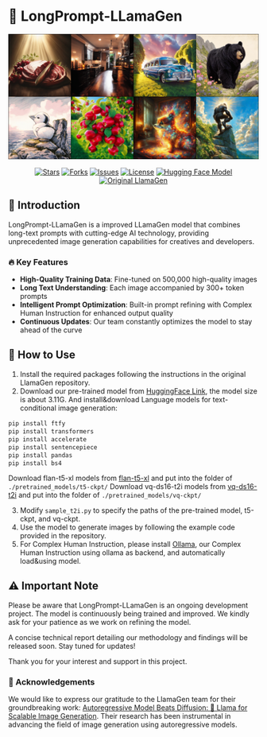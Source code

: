 # 🚀 LongPrompt-LLamaGen

![./sample_0135000_model_only_T1.2_2.png](./sample_0135000_model_only_T1.2_2.png)


<p align="center">
  <a href="https://github.com/owen718/LongPrompt-LLamaGen/stargazers"><img src="https://img.shields.io/github/stars/owen718/LongPrompt-LLamaGen?style=social" alt="Stars"></a>
  <a href="https://github.com/owen718/LongPrompt-LLamaGen/network/members"><img src="https://img.shields.io/github/forks/owen718/LongPrompt-LLamaGen?style=social" alt="Forks"></a>
  <a href="https://github.com/owen718/LongPrompt-LLamaGen/issues"><img src="https://img.shields.io/github/issues/owen718/LongPrompt-LLamaGen" alt="Issues"></a>
  <a href="https://github.com/owen718/LongPrompt-LLamaGen/blob/main/LICENSE"><img src="https://img.shields.io/github/license/owen718/LongPrompt-LLamaGen" alt="License"></a>
  <a href="https://huggingface.co/Owen777/LongPrompt-LLamaGen"><img src="https://img.shields.io/badge/🤗%20Hugging%20Face-Model-blue" alt="Hugging Face Model"></a>
  <a href="https://github.com/FoundationVision/LlamaGen"><img src="https://img.shields.io/badge/Original-LlamaGen-orange" alt="Original LlamaGen"></a>
</p>

## 🌟 Introduction

LongPrompt-LLamaGen is a improved LLamaGen model that combines long-text prompts with cutting-edge AI technology, providing unprecedented image generation capabilities for creatives and developers.

### 🔥 Key Features

- **High-Quality Training Data**: Fine-tuned on 500,000 high-quality images
- **Long Text Understanding**: Each image accompanied by 300+ token prompts
- **Intelligent Prompt Optimization**: Built-in prompt refining with Complex Human Instruction for enhanced output quality
- **Continuous Updates**: Our team constantly optimizes the model to stay ahead of the curve



## 🚀 How to Use 
1. Install the required packages following the instructions in the original LlamaGen repository.
2. Download our pre-trained model from [HuggingFace Link](https://huggingface.co/Owen777/LongPrompt-LLamaGen/blob/main/0130000_model_only.pt), the model size is about 3.11G.
And install&download Language models for text-conditional image generation:
```
pip install ftfy
pip install transformers
pip install accelerate
pip install sentencepiece
pip install pandas
pip install bs4
```
Download flan-t5-xl models from [flan-t5-xl](https://huggingface.co/google/flan-t5-xl) and put into the folder of `./pretrained_models/t5-ckpt/`
Download vq-ds16-t2i models from [vq-ds16-t2i](https://huggingface.co/peizesun/llamagen_t2i/resolve/main/vq_ds16_t2i.pt) and put into the folder of `./pretrained_models/vq-ckpt/`

3. Modify `sample_t2i.py` to specify the paths of the pre-trained model, t5-ckpt, and vq-ckpt.
4. Use the model to generate images by following the example code provided in the repository.
5. For Complex Human Instruction, please install [Ollama](https://ollama.com), our Complex Human Instruction using ollama as backend, and automatically load&using model.

## ⚠️ Important Note

Please be aware that LongPrompt-LLamaGen is an ongoing development project. The model is continuously being trained and improved. We kindly ask for your patience as we work on refining the model.

A concise technical report detailing our methodology and findings will be released soon. Stay tuned for updates!

Thank you for your interest and support in this project.



### 🙏 Acknowledgements

We would like to express our gratitude to the LlamaGen team for their groundbreaking work: [Autoregressive Model Beats Diffusion: 🦙 Llama for Scalable Image Generation](https://github.com/FoundationVision/LlamaGen?tab=readme-ov-file). Their research has been instrumental in advancing the field of image generation using autoregressive models.



